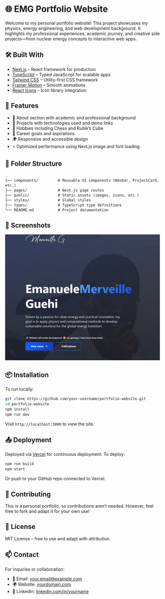 
# 🌐 EMG Portfolio Website

Welcome to my personal portfolio website! This project showcases my physics, energy engineering, and web development background. It highlights my professional experiences, academic journey, and creative side projects—from nuclear energy concepts to interactive web apps.

## 🛠️ Built With

* [Next.js](https://nextjs.org/) – React framework for production
* [TypeScript](https://www.typescriptlang.org/) – Typed JavaScript for scalable apps
* [Tailwind CSS](https://tailwindcss.com/) – Utility-first CSS framework
* [Framer Motion](https://www.framer.com/motion/) – Smooth animations
* [React Icons](https://react-icons.github.io/react-icons/) – Icon library integration

## 🚀 Features

* 📄 About section with academic and professional background
* 🧪 Projects with technologies used and demo links
* 🧠 Hobbies including Chess and Rubik’s Cube
* 🎯 Career goals and aspirations
* 🌍 Responsive and accessible design
* ⚡ Optimized performance using Next.js image and font loading

## 📁 Folder Structure

```
.
├── components/         # Reusable UI components (Navbar, ProjectCard, etc.)
├── pages/              # Next.js page routes
├── public/             # Static assets (images, icons, etc.)
├── styles/             # Global styles
├── types/              # TypeScript type definitions
└── README.md           # Project documentation
```

## 📸 Screenshots

![Portfolio Screenshot](screenshot.png)


## 📦 Installation

To run locally:

```bash
git clone https://github.com/your-username/portfolio-website.git
cd portfolio-website
npm install
npm run dev
```

Visit `http://localhost:3000` to view the site.

## 📤 Deployment

Deployed via [Vercel](https://vercel.com/) for continuous deployment. To deploy:

```bash
npm run build
npm start
```

Or push to your GitHub repo connected to Vercel.

## 🤝 Contributing

This is a personal portfolio, so contributions aren’t needed. However, feel free to fork and adapt it for your own use!

## 🧾 License

MIT License – free to use and adapt with attribution.

## 📫 Contact

For inquiries or collaboration:

* 📧 Email: [your.email@example.com](mailto:your.emanueleguehi@gmail.com)
* 🌍 Website: [yourdomain.com](https://emanueleguehi.com)
* 💼 LinkedIn: [linkedin.com/in/yourname](https://linkedin.com/in/emanuelemerveille)


